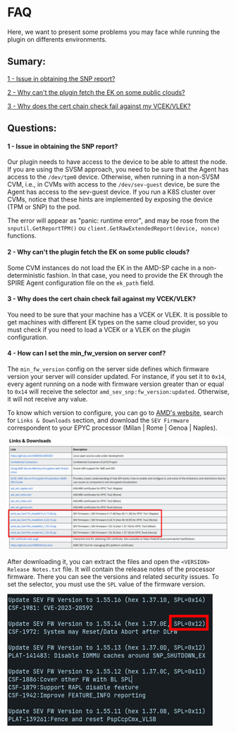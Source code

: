 # FAQ

Here, we want to present some problems you may face while running the plugin on differents environments.

## Sumary:

[1 - Issue in obtaining the SNP report?](#1---issue-in-obtaining-the-snp-report)

[2 - Why can't the plugin fetch the EK on some public clouds?](#2---why-cant-the-plugin-fetch-the-ek-on-some-public-clouds)

[3 - Why does the cert chain check fail against my VCEK/VLEK?](#3---why-the-cert-chain-check-fails-against-my-vcekvlek)

## Questions:

#### 1 - Issue in obtaining the SNP report?

Our plugin needs to have access to the device to be able to attest the node. If you are using the SVSM approach, you need to be sure that the Agent has access to the `/dev/tpm0` device. Otherwise, when running in a non-SVSM CVM, i.e., in CVMs with access to the `/dev/sev-guest` device, be sure the Agent has access to the sev-guest device. If you run a K8S cluster over CVMs, notice that these hints are implemented by exposing the device (TPM or SNP) to the pod.

The error will appear as "panic: runtime error", and may be rose from the ```snputil.GetReportTPM()``` ou ```client.GetRawExtendedReport(device, nonce)``` functions.

#### 2 - Why can't the plugin fetch the EK on some public clouds?
    
Some CVM instances do not load the EK in the AMD-SP cache in a non-deterministic fashion. In that case, you need to provide the EK through the SPIRE Agent configuration file on the `ek_path` field.

#### 3 - Why does the cert chain check fail against my VCEK/VLEK?

You need to be sure that your machine has a VCEK or VLEK. It is possible to get machines with different EK types on the same cloud provider, so you must check if you need to load a VCEK or a VLEK on the plugin configuration.

#### 4 - How can I set the min_fw_version on server conf?

The `min_fw_version` config on the server side defines which firmware version your server will consider updated. For instance, if you set it to `0x14`, every agent running on a node with firmware version greater than or equal to `0x14` will receive the selector `amd_sev_snp:fw_version:updated`. Otherwise, it will not receive any value.

To know which version to configure, you can go to [AMD's website](https://www.amd.com/pt/developer/sev.html), search for `Links & Downloads` section, and download the `SEV Firmware` correspondent to your EPYC processor (Milan | Rome | Genoa | Naples).

![amd_website_fw_downloads](./amd_website_fw_downloads.png "amd_website_fw_downloads")

After downloading it, you can extract the files and open the `<VERSION> Release Notes.txt` file. It will contain the release notes of the processor firmware. There you can see the versions and related security issues. To set the selector, you must use the `SPL` value of the firmware version.

![snp_fw_release_notes](./snp_fw_release_notes.png "snp_fw_release_notes")